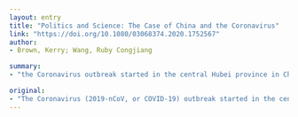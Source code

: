 ```yaml
---
layout: entry
title: "Politics and Science: The Case of China and the Coronavirus"
link: "https://doi.org/10.1080/03068374.2020.1752567"
author:
- Brown, Kerry; Wang, Ruby Congjiang

summary:
- "the Coronavirus outbreak started in the central Hubei province in China. The outbreak is a multi-layered issue that afflicts the spread of the disease across China and now around the globe. Coronavirus (2019-nCoV, or COVID-19) outbreak. Around the globe, the disease spreads across China, and around the world. It's now a major issue that affects the global population. Virus is now spread across the world, and now worldwide. There are now more than a dozen outbreaks in central China, the central province of Hubei. the outbreak, and the outbreak aff..."

original:
- "The Coronavirus (2019-nCoV, or COVID-19) outbreak started in the central Hubei province in China. The spread of the disease across China, and now around the globe, is a multi-layered issue that aff..."
---
```


